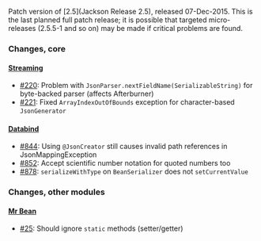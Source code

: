 Patch version of [2.5](Jackson Release 2.5), released 07-Dec-2015.
This is the last planned full patch release; it is possible that targeted micro-releases (2.5.5-1 and so on) may be made if critical problems are found.

### Changes, core

#### [Streaming](../../jackson-core)

* [#220](../../jackson-core/issues/220): Problem with `JsonParser.nextFieldName(SerializableString)` for byte-backed parser (affects Afterburner)
* [#221](../../jackson-core/issues/221): Fixed `ArrayIndexOutOfBounds` exception for character-based `JsonGenerator`

#### [Databind](../../jackson-databind)

* [#844](../../jackson-databind/issues/844): Using `@JsonCreator` still causes invalid path references in JsonMappingException
* [#852](../../jackson-databind/issues/852): Accept scientific number notation for quoted numbers too
* [#878](../../jackson-databind/issues/878): `serializeWithType` on `BeanSerializer` does not `setCurrentValue`

### Changes, other modules

#### [Mr Bean](../../jackson-module-mrbean)

* [#25](../../jackson-module-mrbean/25): Should ignore `static` methods (setter/getter)

